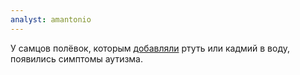 ```yaml
---
analyst: amantonio
---
```


У самцов полёвок, которым [добавляли](https://www.ncbi.nlm.nih.gov/pmc/articles/PMC2880538) ртуть или кадмий в воду, появились симптомы аутизма.
